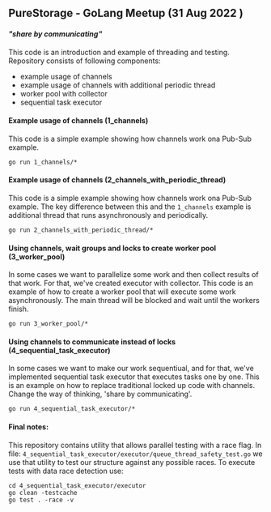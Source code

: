 ## PureStorage - GoLang Meetup (31 Aug 2022 )
#### <i>"share by communicating"</i>
This code is an introduction and example of threading and testing. Repository consists of following components:
- example usage of channels
- example usage of channels with additional periodic thread 
- worker pool with collector
- sequential task executor

#### Example usage of channels (1_channels)
This code is a simple example showing how channels work ona Pub-Sub example.
```
go run 1_channels/*
```

#### Example usage of channels (2_channels_with_periodic_thread)
This code is a simple example showing how channels work ona Pub-Sub example. The key difference between this and the `1_channels` example is additional thread that runs asynchronously and periodically.
```
go run 2_channels_with_periodic_thread/*
```

#### Using channels, wait groups and locks to create worker pool (3_worker_pool)
In some cases we want to parallelize some work and then collect results of that work. For that, we've created executor with collector.
This code is an example of how to create a worker pool that will execute some work asynchronously. The main thread will be blocked and wait until the workers finish. 
```
go run 3_worker_pool/*
```

#### Using channels to communicate instead of locks (4_sequential_task_executor)
In some cases we want to make our work sequentiual, and for that, we've implemented sequential task executor that executes tasks one by one.
This is an example on how to replace traditional locked up code with channels. Change the way of thinking, 'share by communicating'. 
```
go run 4_sequential_task_executor/*
```


#### Final notes:
This repository contains utility that allows parallel testing with a race flag. In file: `4_sequential_task_executor/executor/queue_thread_safety_test.go` we use that utility to test our structure against any possible races.
To execute tests with data race detection use:
```
cd 4_sequential_task_executor/executor
go clean -testcache
go test . -race -v
```